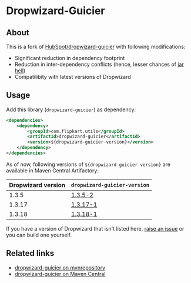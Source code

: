 # Dropwizard-Guicier
## About
This is a fork of [HubSpot/dropwizard-guicier](https://github.com/HubSpot/dropwizard-guicier) with following modifications:

  * Significant reduction in dependency footprint
  * Reduction in inter-dependency conflicts (hence, lesser chances of [jar hell](https://dzone.com/articles/what-is-jar-hell))
  * Compatilibity with latest versions of Dropwizard

## Usage
Add this library (`dropwizard-guicier`) as dependency:

```xml
<dependencies>
    <dependency>
        <groupId>com.flipkart.utils</groupId>
        <artifactId>dropwizard-guicier</artifactId>
        <version>${dropwizard-guicier-version}</version>
    </dependency>
</dependencies>
```
As of now, following versions of `${dropwizard-guicier-version}` are available in Maven Central Artifactory:

| Dropwizard version | `dropwizard-guicier-version` | 
|--------------------|----------------------------------------|
| 1.3.5   | [1.3.5-2](https://mvnrepository.com/artifact/com.flipkart.utils/dropwizard-guicier/1.3.5-2)|
| 1.3.17   | [1.3.17-1](https://mvnrepository.com/artifact/com.flipkart.utils/dropwizard-guicier/1.3.17-1)|
| 1.3.18   | [1.3.18-1](https://mvnrepository.com/artifact/com.flipkart.utils/dropwizard-guicier/1.3.18-1)|


If you have a version of Dropwizard that isn't listed here, [raise an issue](//github.com/flipkart-incubator/dropwizard-guicier/issues) or you can build one yourself.

## Related links
 * [dropwizard-guicier on mvnrepository](https://mvnrepository.com/artifact/com.flipkart.utils/dropwizard-guicier)
 * [dropwizard-guicier on Maven Central](https://search.maven.org/artifact/com.flipkart.utils/dropwizard-guicier)
